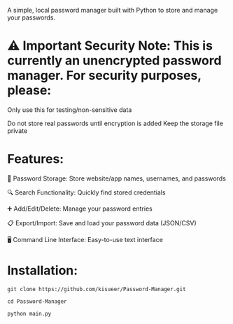 A simple, local password manager built with Python to store and manage your passwords.

# ⚠️ Important Security Note: This is currently an unencrypted password manager. For security purposes, please:

Only use this for testing/non-sensitive data

Do not store real passwords until encryption is added
Keep the storage file private

# Features:

📝 Password Storage: Store website/app names, usernames, and passwords

🔍 Search Functionality: Quickly find stored credentials

➕ Add/Edit/Delete: Manage your password entries

📋 Export/Import: Save and load your password data (JSON/CSV)

🖥️ Command Line Interface: Easy-to-use text interface

# Installation:


    git clone https://github.com/kisueer/Password-Manager.git

    cd Password-Manager
    
    python main.py
